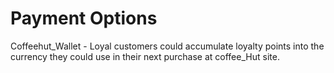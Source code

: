# Payment Options
Coffeehut_Wallet - Loyal customers could accumulate loyalty points into the currency they could use in their next purchase at coffee_Hut site.
